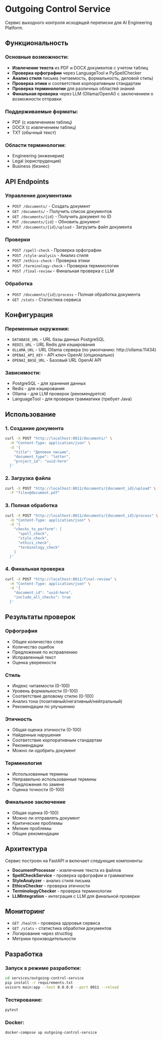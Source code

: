 # Outgoing Control Service

Сервис выходного контроля исходящей переписки для AI Engineering Platform.

## Функциональность

### Основные возможности:
- **Извлечение текста** из PDF и DOCX документов с учетом таблиц
- **Проверка орфографии** через LanguageTool и PySpellChecker
- **Анализ стиля** письма (читаемость, формальность, деловой стиль)
- **Проверка этики** и соответствия корпоративным стандартам
- **Проверка терминологии** для различных областей знаний
- **Финальная проверка** через LLM (Ollama/OpenAI) с заключением о возможности отправки

### Поддерживаемые форматы:
- PDF (с извлечением таблиц)
- DOCX (с извлечением таблиц)
- TXT (обычный текст)

### Области терминологии:
- Engineering (инженерия)
- Legal (юриспруденция)
- Business (бизнес)

## API Endpoints

### Управление документами
- `POST /documents/` - Создать документ
- `GET /documents/` - Получить список документов
- `GET /documents/{id}` - Получить документ по ID
- `PUT /documents/{id}` - Обновить документ
- `POST /documents/{id}/upload` - Загрузить файл документа

### Проверки
- `POST /spell-check` - Проверка орфографии
- `POST /style-analysis` - Анализ стиля
- `POST /ethics-check` - Проверка этики
- `POST /terminology-check` - Проверка терминологии
- `POST /final-review` - Финальная проверка с LLM

### Обработка
- `POST /documents/{id}/process` - Полная обработка документа
- `GET /stats` - Статистика сервиса

## Конфигурация

### Переменные окружения:
- `DATABASE_URL` - URL базы данных PostgreSQL
- `REDIS_URL` - URL Redis для кэширования
- `OLLAMA_URL` - URL Ollama сервера (по умолчанию: http://ollama:11434)
- `OPENAI_API_KEY` - API ключ OpenAI (опционально)
- `OPENAI_BASE_URL` - Базовый URL OpenAI API

### Зависимости:
- PostgreSQL - для хранения данных
- Redis - для кэширования
- Ollama - для LLM проверок (рекомендуется)
- LanguageTool - для проверки грамматики (требует Java)

## Использование

### 1. Создание документа
```bash
curl -X POST "http://localhost:8011/documents/" \
  -H "Content-Type: application/json" \
  -d '{
    "title": "Деловое письмо",
    "document_type": "letter",
    "project_id": "uuid-here"
  }'
```

### 2. Загрузка файла
```bash
curl -X POST "http://localhost:8011/documents/{document_id}/upload" \
  -F "file=@document.pdf"
```

### 3. Полная обработка
```bash
curl -X POST "http://localhost:8011/documents/{document_id}/process" \
  -H "Content-Type: application/json" \
  -d '{
    "checks_to_perform": [
      "spell_check",
      "style_check", 
      "ethics_check",
      "terminology_check"
    ]
  }'
```

### 4. Финальная проверка
```bash
curl -X POST "http://localhost:8011/final-review" \
  -H "Content-Type: application/json" \
  -d '{
    "document_id": "uuid-here",
    "include_all_checks": true
  }'
```

## Результаты проверок

### Орфография
- Общее количество слов
- Количество ошибок
- Предложения по исправлению
- Исправленный текст
- Оценка уверенности

### Стиль
- Индекс читаемости (0-100)
- Уровень формальности (0-100)
- Соответствие деловому стилю (0-100)
- Анализ тона (позитивный/негативный/нейтральный)
- Рекомендации по улучшению

### Этичность
- Общая оценка этичности (0-100)
- Найденные нарушения
- Соответствие корпоративным стандартам
- Рекомендации
- Можно ли одобрить документ

### Терминология
- Использованные термины
- Неправильно использованные термины
- Предложения по замене
- Оценка точности (0-100)

### Финальное заключение
- Общая оценка (0-100)
- Можно ли отправлять документ
- Критические проблемы
- Мелкие проблемы
- Общие рекомендации

## Архитектура

Сервис построен на FastAPI и включает следующие компоненты:

- **DocumentProcessor** - извлечение текста из файлов
- **SpellCheckService** - проверка орфографии и грамматики
- **StyleAnalyzer** - анализ стиля письма
- **EthicsChecker** - проверка этичности
- **TerminologyChecker** - проверка терминологии
- **LLMIntegration** - интеграция с LLM для финальной проверки

## Мониторинг

- `GET /health` - проверка здоровья сервиса
- `GET /stats` - статистика обработки документов
- Логирование через structlog
- Метрики производительности

## Разработка

### Запуск в режиме разработки:
```bash
cd services/outgoing-control-service
pip install -r requirements.txt
uvicorn main:app --host 0.0.0.0 --port 8011 --reload
```

### Тестирование:
```bash
pytest
```

### Docker:
```bash
docker-compose up outgoing-control-service
```
